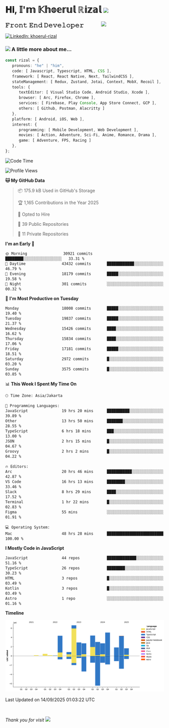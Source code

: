 <h1> 𝐇𝐢, 𝕀'𝕞 𝕂𝕙𝕠𝕖𝕣𝕦𝕝 ℝ𝕚𝕫𝕒𝕝 <img src="https://media.giphy.com/media/mGcNjsfWAjY5AEZNw6/giphy.gif" width="50"></h1>
<img align='right' src="https://media.giphy.com/media/v1.Y2lkPTc5MGI3NjExOWI2ajR2NGJubzBsZHFuaHMwajRrcDNsNXJwOG8yb3F0NjhkNXF4OSZlcD12MV9pbnRlcm5hbF9naWZfYnlfaWQmY3Q9cw/fkZukR450RQ1qnGaq9/giphy.gif" width="200">
<strong style="font-size:20px;">𝙵𝚛𝚘𝚗𝚝 𝙴𝚗𝚍 𝙳𝚎𝚟𝚎𝚕𝚘𝚙𝚎𝚛</strong>
</p></em>

[![LinkedIn: khoerul-rizal](https://img.shields.io/badge/khoerul--rizal-blue?style=flat-square&logo=Linkedin&logoColor=white&link=https://www.linkedin.com/in/khoerul-rizal/)](https://www.linkedin.com/in/khoerul-rizal/)

### <img src="https://media.giphy.com/media/VgCDAzcKvsR6OM0uWg/giphy.gif" width="50"> A little more about me...

```typescript
const rizal = {
   pronouns: "he" | "him",
   code: [ Javascript, Typescript, HTML, CSS ],
   framework: [ React, React Native, Next, TailwindCSS ],
   stateManagement: [ Redux, Zustand, Jotai, Context, MobX, Recoil ],
   tools: {
      textEditor: [ Visual Studio Code, Android Studio, Xcode ],
      browser: [ Arc, Firefox, Chrome ],
      services: [ Firebase, Play Console, App Store Connect, GCP ],
      others: [ Github, Postman, Alacritty ]
   },
   platform: [ Android, iOS, Web ],
   interest: {
      programming: [ Mobile Development, Web Development ],
      movies: [ Action, Adventure, Sci-Fi, Anime, Romance, Drama ],
      game: [ Adventure, FPS, Racing ]
   },
};
```

<!--START_SECTION:waka-->
![Code Time](http://img.shields.io/badge/Code%20Time-3%2C925%20hrs%2043%20mins-blue)

![Profile Views](http://img.shields.io/badge/Profile%20Views-0-blue)

**🐱 My GitHub Data** 

> 📦 175.9 kB Used in GitHub's Storage 
 > 
> 🏆 1,165 Contributions in the Year 2025
 > 
> 💼 Opted to Hire
 > 
> 📜 39 Public Repositories 
 > 
> 🔑 11 Private Repositories 
 > 
**I'm an Early 🐤** 

```text
🌞 Morning                30921 commits       ████████░░░░░░░░░░░░░░░░░   33.31 % 
🌆 Daytime                43432 commits       ████████████░░░░░░░░░░░░░   46.79 % 
🌃 Evening                18179 commits       █████░░░░░░░░░░░░░░░░░░░░   19.58 % 
🌙 Night                  301 commits         ░░░░░░░░░░░░░░░░░░░░░░░░░   00.32 % 
```
📅 **I'm Most Productive on Tuesday** 

```text
Monday                   18008 commits       █████░░░░░░░░░░░░░░░░░░░░   19.40 % 
Tuesday                  19837 commits       █████░░░░░░░░░░░░░░░░░░░░   21.37 % 
Wednesday                15426 commits       ████░░░░░░░░░░░░░░░░░░░░░   16.62 % 
Thursday                 15834 commits       ████░░░░░░░░░░░░░░░░░░░░░   17.06 % 
Friday                   17181 commits       █████░░░░░░░░░░░░░░░░░░░░   18.51 % 
Saturday                 2972 commits        █░░░░░░░░░░░░░░░░░░░░░░░░   03.20 % 
Sunday                   3575 commits        █░░░░░░░░░░░░░░░░░░░░░░░░   03.85 % 
```


📊 **This Week I Spent My Time On** 

```text
🕑︎ Time Zone: Asia/Jakarta

💬 Programming Languages: 
JavaScript               19 hrs 20 mins      ██████████░░░░░░░░░░░░░░░   39.89 % 
Other                    13 hrs 50 mins      ███████░░░░░░░░░░░░░░░░░░   28.55 % 
TypeScript               6 hrs 18 mins       ███░░░░░░░░░░░░░░░░░░░░░░   13.00 % 
JSON                     2 hrs 15 mins       █░░░░░░░░░░░░░░░░░░░░░░░░   04.67 % 
Groovy                   2 hrs 2 mins        █░░░░░░░░░░░░░░░░░░░░░░░░   04.22 % 

🔥 Editors: 
Arc                      20 hrs 46 mins      ███████████░░░░░░░░░░░░░░   42.87 % 
VS Code                  16 hrs 13 mins      ████████░░░░░░░░░░░░░░░░░   33.46 % 
Slack                    8 hrs 29 mins       ████░░░░░░░░░░░░░░░░░░░░░   17.52 % 
Terminal                 1 hr 22 mins        █░░░░░░░░░░░░░░░░░░░░░░░░   02.83 % 
Figma                    55 mins             ░░░░░░░░░░░░░░░░░░░░░░░░░   01.91 % 

💻 Operating System: 
Mac                      48 hrs 28 mins      █████████████████████████   100.00 % 
```

**I Mostly Code in JavaScript** 

```text
JavaScript               44 repos            █████████████░░░░░░░░░░░░   51.16 % 
TypeScript               26 repos            ████████░░░░░░░░░░░░░░░░░   30.23 % 
HTML                     3 repos             █░░░░░░░░░░░░░░░░░░░░░░░░   03.49 % 
Kotlin                   3 repos             █░░░░░░░░░░░░░░░░░░░░░░░░   03.49 % 
Astro                    1 repo              ░░░░░░░░░░░░░░░░░░░░░░░░░   01.16 % 
```



**Timeline**

![Lines of Code chart](https://raw.githubusercontent.com/khoerulrizal/khoerulrizal/main/assets/bar_graph.png)


 Last Updated on 14/09/2025 01:03:22 UTC
<!--END_SECTION:waka-->
</details>
<br/>

<em>Thank you for visit</em> <img src="https://media.giphy.com/media/v1.Y2lkPTc5MGI3NjExcHdvNm1qZWtjaGw0ZjdwM3Z3NnY2dHlueTVuODBta2FiY20wM2YybSZlcD12MV9pbnRlcm5hbF9naWZfYnlfaWQmY3Q9cw/tV25tpdKqdFa9x81k2/giphy.gif" width="40">
